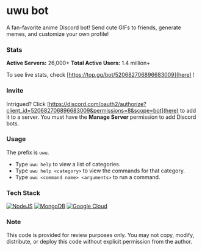 # uwu bot

A fan-favorite anime Discord bot! Send cute GIFs to friends, generate memes, and customize your own profile!

### Stats
**Active Servers:** 26,000+
**Total Active Users:** 1.4 million+

To see live stats, check [https://top.gg/bot/520682706896683009](here) !

### Invite

Intrigued? Click [https://discord.com/oauth2/authorize?client_id=520682706896683009&permissions=8&scope=bot](here) to add it to a server.
You must have the **Manage Server** permission to add Discord bots. 

### Usage

The prefix is `uwu`.
- Type `uwu help` to view a list of categories. 
- Type `uwu help <category>` to view the commands for that category.
- Type `uwu <command name> <arguments>` to run a command.

### Tech Stack
[![NodeJS](https://img.shields.io/badge/Node.js-6DA55F?logo=node.js&logoColor=white)](#)
[![MongoDB](https://img.shields.io/badge/MongoDB-%234ea94b.svg?logo=mongodb&logoColor=white)](#)
[![Google Cloud](https://img.shields.io/badge/Google%20Cloud-%234285F4.svg?logo=google-cloud&logoColor=white)](#)

### Note

This code is provided for review purposes only. You may not copy, modify, distribute, or deploy this code without explicit permission from the author.
